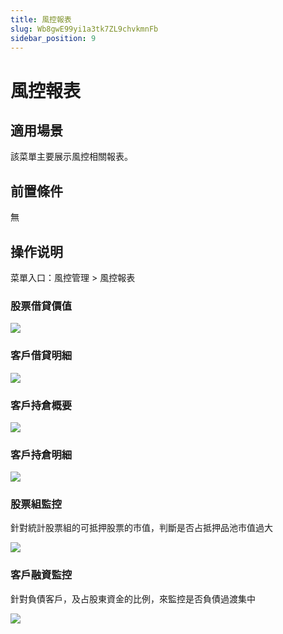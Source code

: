 ```yaml
---
title: 風控報表
slug: Wb8gwE99yi1a3tk7ZL9chvkmnFb
sidebar_position: 9
---
```



# 風控報表

## 適用場景

該菜單主要展示風控相關報表。

## 前置條件

無

## 操作说明

菜單入口：風控管理 &gt; 風控報表

### 股票借貸價值

<img src="/assets/LcdLbpsKFoRXXSxhnK8cfDyWn7M.png" src-width="3194" src-height="1368" align="center"/>

### 客戶借貸明細

<img src="/assets/IHpab6lMloLFoHxzhwVc7YvjnYg.png" src-width="3184" src-height="1298" align="center"/>

### 客戶持倉概要

<img src="/assets/OrbDbNC8foukOIxLvRic3Bh6nWh.png" src-width="3216" src-height="1224" align="center"/>

### 客戶持倉明細

<img src="/assets/ModTbcfZco7PVtxagRicMnGBnmh.png" src-width="3212" src-height="1206" align="center"/>

### 股票組監控

針對統計股票組的可抵押股票的市值，判斷是否占抵押品池市值過大

<img src="/assets/RUAhbWZYkoPX5Mxoejeco1HTnDc.png" src-width="3144" src-height="978" align="center"/>

### 客戶融資監控

針對負債客戶，及占股東資金的比例，來監控是否負債過渡集中

<img src="/assets/YKbtbvdSdo4oXxxl7SjcH8Kmn2e.png" src-width="3236" src-height="1446" align="center"/>

